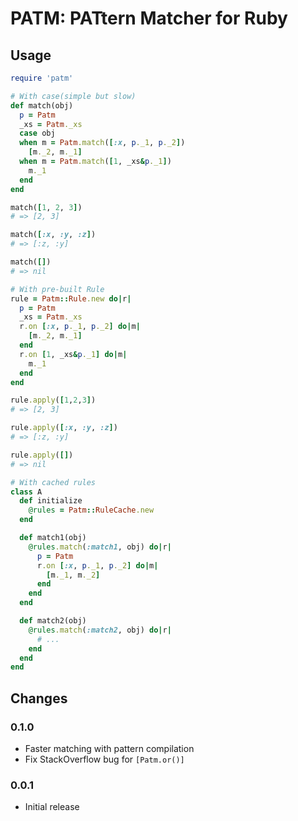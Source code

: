 # PATM: PATtern Matcher for Ruby

## Usage

```ruby
require 'patm'
```

```ruby
# With case(simple but slow)
def match(obj)
  p = Patm
  _xs = Patm._xs
  case obj
  when m = Patm.match([:x, p._1, p._2])
    [m._2, m._1]
  when m = Patm.match([1, _xs&p._1])
    m._1
  end
end

match([1, 2, 3])
# => [2, 3]

match([:x, :y, :z])
# => [:z, :y]

match([])
# => nil
```

```ruby
# With pre-built Rule
rule = Patm::Rule.new do|r|
  p = Patm
  _xs = Patm._xs
  r.on [:x, p._1, p._2] do|m|
    [m._2, m._1]
  end
  r.on [1, _xs&p._1] do|m|
    m._1
  end
end

rule.apply([1,2,3])
# => [2, 3]

rule.apply([:x, :y, :z])
# => [:z, :y]

rule.apply([])
# => nil
```

```ruby
# With cached rules
class A
  def initialize
    @rules = Patm::RuleCache.new
  end

  def match1(obj)
    @rules.match(:match1, obj) do|r|
      p = Patm
      r.on [:x, p._1, p._2] do|m|
        [m._1, m._2]
      end
    end
  end

  def match2(obj)
    @rules.match(:match2, obj) do|r|
      # ...
    end
  end
end
 ```


## Changes

### 0.1.0

- Faster matching with pattern compilation
- Fix StackOverflow bug for `[Patm.or()]`

### 0.0.1

- Initial release

